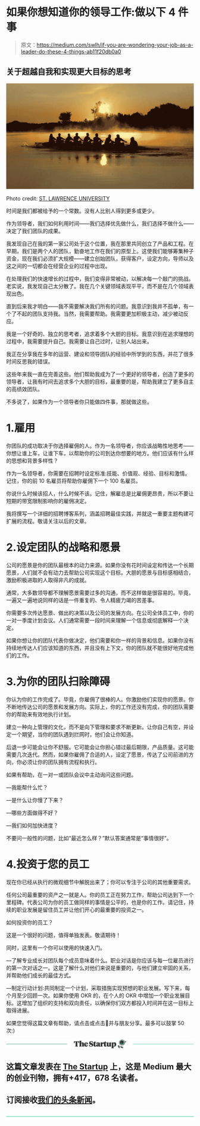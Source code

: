 # 如果你想知道你的领导工作:做以下 4 件事

> 原文：<https://medium.com/swlh/if-you-are-wondering-your-job-as-a-leader-do-these-4-things-ab11f20db0a0>

## 关于超越自我和实现更大目标的思考

![](img/78fec45460f6b930428e9b2c6e97ef42.png)

Photo credit: [ST. LAWRENCE UNIVERSITY](https://saintsathletics.com/news/2018/5/13/mens-rowing-2v-wins-at-great-adirondack-boat-race-against-union.aspx)

时间是我们都被给予的一个常数。没有人比别人得到更多或更少。

作为领导者，我们如何利用时间——我们选择优先做什么，我们选择不做什么——决定了我们团队的成果。

我发现自己在我的第一家公司处于这个位置，我在那里共同创立了产品和工程。在早期，我们是两个人的团队，勤奋地工作在我们的原型上。这使我们能够筹集种子资金，现在我们必须扩大规模——建立创始团队，获得客户，设定方向，导师以及这之间的一切都会在经营企业的过程中出现。

在处理我们的快速增长的过程中，我们变得非常被动，以解决每一个敲门的挑战。老实说，我发现自己太分散了。我在几个关键领域表现平平，而不是在几个领域表现出色。

直到后来我才明白——我不需要解决我们所有的问题。我意识到我并不孤单，有一个了不起的团队支持我。当然，我需要帮助。我需要更加积极主动，减少被动反应。

我是一个好奇的、独立的思考者，追求着多个大胆的目标。我意识到在追求理想的过程中，我需要提升自己。我需要让自己过时，让别人站出来。

我正在分享我在多年的运营、建设和领导团队的经验中所学到的东西，并花了很多时间反思我的错误。

这些年来我一直在完善这些。他们帮助我成为了一个更好的领导者，创造了更多的领导者，让我有时间去追求多个大胆的目标，最重要的是，帮助我建立了更多自主的高绩效团队。

不多说了，如果作为一个领导者你只能做四件事，那就做这些。

# 1.雇用

你团队的成功取决于你选择雇佣的人。作为一名领导者，你应该战略性地思考——你想让谁上车，让谁下车，以帮助你的公司到达你想要的地方。他们应该有什么样的思想和背景多样性？

作为一名领导者，你需要在招聘时设定标准:技能、价值观、经验、目标和激情。记住，你的前 10 名雇员将帮助你雇佣下一个 100 名雇员。

你说什么时候该招人，什么时候不该。记住，解雇总是比雇佣更昂贵，所以不要让短期的带宽限制影响你的雇佣决定。

我将撰写一个详细的招聘博客系列，涵盖招聘最佳实践，并就这一重要主题构建可扩展的流程。敬请关注以后的文章。

# 2.设定团队的战略和愿景

公司的愿景是你的团队最根本的动力来源。如果你没有花时间设定和传达一个长期愿景，人们就不会有动力去帮助公司实现这个目标。大胆的愿景与目标感相结合，激励积极进取的人取得非凡的成就。

通常，大多数领导都不理解愿景需要过多的沟通，而不这样做是很容易的。毕竟，一遍又一遍地说同样的话是一件重复的、令人精疲力竭的苦差事。

你需要多次传达愿景、做出的决策以及公司的发展方向。在公司全体员工中，你的一对一季度计划会议。人们通常需要一段时间来理解一个信息或彻底解释一个决定。

如果你想让你的团队代表你做决定，他们需要和你一样的背景和信息。如果你没有持续地传达人们应该知道的东西，并且没有上下文，你的团队就不能很好地完成他们的工作。

# 3.为你的团队扫除障碍

你认为你的工作完成了。毕竟，你雇佣了很棒的人。你激励他们实现你的愿景。你不断地传达公司的愿景和发展方向。实际上，你的工作还没有完成，你的团队需要你的帮助来有效地执行计划。

建立一种向上管理的文化，而不是向下管理和要求不断更新。让你自己有空，并设定一个期望，当你的团队遇到拦网时，他们会让你知道。

后退一步可能会让你不舒服。它可能会让你担心错过最后期限，产品质量。这可能需要几次迭代。然而，如果你雇佣了合适的人，设定了愿景，传达了公司前进的方向，你必须让你的团队拥有流程和执行。

如果有帮助，在一对一或团队会议中主动询问这些问题。

—我能帮什么忙？

—是什么让你慢了下来？

—哪些方面做得不好？

—我们如何加快进度？

不要问一般性的问题，比如“最近怎么样？”默认答案通常是“事情很好”。

# 4.投资于您的员工

现在你已经从执行的微观细节中解脱出来了；你可以专注于公司的其他重要需求。

任何公司最重要的资产之一就是人。你的员工正在努力工作，帮助公司达到下一个里程碑。代表公司为你的员工做同样的事情是公平的，也是你的工作。请记住，持续的职业发展是留住员工并让他们开心的最重要的投资之一。

如何投资你的员工？

这是一个很好的问题，值得单独发表。敬请期待！

同时，这里有一个你可以使用的快速入门。

—了解专业成长对团队每个成员意味着什么。职业对话是你应该与每一位雇员进行的第一次对话之一。这是了解什么对他们来说是重要的，与他们建立牢固的关系，并帮助他们成长的最佳方式。

—制定行动计划:共同制定一个计划，采取措施实现预想的职业发展。写下来，每个月至少回顾一次。如果你使用 OKR 的，在个人的 OKR 中增加一个职业发展目标。这增加了组织的支持和双向责任，以确保你们双方都投入时间并在这一目标上取得进展。

如果您觉得这篇文章有帮助，请点击或点击👏并与朋友分享。最多可以鼓掌 50 次:)

[![](img/308a8d84fb9b2fab43d66c117fcc4bb4.png)](https://medium.com/swlh)

## 这篇文章发表在 [The Startup](https://medium.com/swlh) 上，这是 Medium 最大的创业刊物，拥有+417，678 名读者。

## 订阅接收[我们的头条新闻](http://growthsupply.com/the-startup-newsletter/)。

[![](img/b0164736ea17a63403e660de5dedf91a.png)](https://medium.com/swlh)